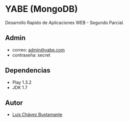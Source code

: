 # YABE (MongoDB)

Desarrollo Rapido de Aplicaciones WEB - Segundo Parcial.

## Admin
- correo: admin@yabe.com
- contraseña: secret

## Dependencias
- Play 1.3.2
- JDK 1.7

## Autor
- [Luis Chávez Bustamante](http://github.com/luischavez)